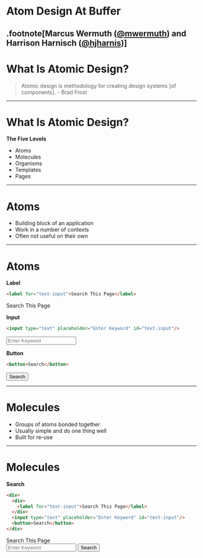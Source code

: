 # Atom Design At Buffer

.footnote[Marcus Wermuth ([@mwermuth](https://twitter.com/mwermuth)) and Harrison Harnisch ([@hjharnis](https://twitter.com/hjharnis))]
---

# What Is Atomic Design?

> Atomic design is methodology for creating design systems [of components]. - Brad Frost

---

# What Is Atomic Design?

**The Five Levels**

- Atoms
- Molecules
- Organisms
- Templates
- Pages

---

# Atoms

- Building block of an application
- Work in a number of contexts
- Often not useful on their own

---

# Atoms

**Label**

```html
<label for="text-input">Search This Page</label>
```

<label for="text-input">Search This Page</label>

**Input**

```html
<input type="text" placeholder="Enter Keyword" id="text-input"/>
```

<input type="text" placeholder="Enter Keyword" id="text-input"/>

**Button**

```html
<button>Search</button>
```

<button>Search</button>

---

# Molecules

- Groups of atoms bonded together
- Usually simple and do one thing well
- Built for re-use

---

# Molecules

**Search**

```html
<div>
  <div>
    <label for="text-input">Search This Page</label>
  </div>
  <input type="text" placeholder="Enter Keyword" id="text-input"/>
  <button>Search</button>
</div>
```

<div>
  <div>
    <label for="text-input">Search This Page</label>
  </div>
  <input type="text" placeholder="Enter Keyword" id="text-input"/>
  <button>Search</button>
</div>
